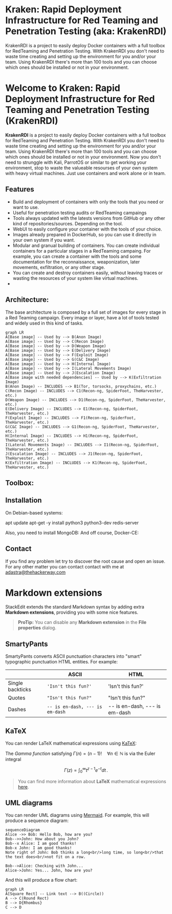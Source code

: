 # Kraken: Rapid Deployment Infrastructure for Red Teaming and Penetration Testing (aka: KrakenRDI)
KrakenRDI is a project to easily deploy Docker containers with a full toolbox for RedTeaming and Penetration Testing. With KrakenRDI you don't need to waste time creating and setting up the environment for you and/or your team. Using KrakenRDI there's more than 100 tools and you can choose which ones should be installed or not in your environment.

# Welcome to Kraken: Rapid Deployment Infrastructure for Red Teaming and Penetration Testing (KrakenRDI)

**KrakenRDI** is a project to easily deploy Docker containers with a full toolbox for RedTeaming and Penetration Testing. With KrakenRDI you don't need to waste time creating and setting up the environment for you and/or your team. Using KrakenRDI there's more than 100 tools and you can choose which ones should be installed or not in your environment. Now you don't need to strunggle with Kali, ParrotOS or similar to get working your environment, stop to waste the valueable resourses of your own system with heavy virtual machines. Just use containers and work alone or in team.



## Features
 - Build and deployment of containers with only the tools that you need or want to use.
 - Useful for penetration testing audits or RedTeaming campaings 
 - Tools always updated with the latests versions from GitHub or any other kind of repositories/sources. Depending on the tool.
 - WebUI to easily configure your container with the tools of your choice.
 - Images already prepared in DockerHub, so you can use it directly in your own system if you want.
 - Modular and granual building of containers. You can  create individual containers for a particular stages in a RedTeaming campaing. For example, you can create a container with the tools and some documentation for the reconnaissance, weaponization, later movements, exfiltration, or any other stage. 
 - You can create and destroy containers easily, without leaving traces or wasting the resources of your system like virtual machines.
 -  

## Architecture:
The base architecture is composed by a full set of images for every stage in a Red Teaming campaign. Every image or layer, have a lot of tools tested and widely used in this kind of tasks. 
```mermaid
graph LR
A[Base image] -- Used by --> B(Anon Image)
A[Base image] -- Used by --> C(Recon Image)
A[Base image] -- Used by --> D(Weapon Image)
A[Base image] -- Used by --> E(Delivery Image)
A[Base image] -- Used by --> F(Exploit Image)
A[Base image] -- Used by --> G(C&C Image)
A[Base image] -- Used by --> H(Internal Image)
A[Base image] -- Used by --> I(Lateral Movements Image)
A[Base image] -- Used by --> J(Escalation Image)
A[Base image with needed dependencies] -- Used by --> K(Exfiltration Image)
B(Anon Image) -- INCLUDES --> B1(Tor, torsocks, proxychains, etc.)
C(Recon Image) -- INCLUDES --> C1(Recon-ng, SpiderFoot, TheHarvester, etc.)
D(Weapon Image) -- INCLUDES --> D1(Recon-ng, SpiderFoot, TheHarvester, etc.)
E(Delivery Image) -- INCLUDES --> E1(Recon-ng, SpiderFoot, TheHarvester, etc.)
F(Exploit Image) -- INCLUDES --> F1(Recon-ng, SpiderFoot, TheHarvester, etc.)
G(C&C Image) -- INCLUDES --> G1(Recon-ng, SpiderFoot, TheHarvester, etc.)
H(Internal Image) -- INCLUDES --> H1(Recon-ng, SpiderFoot, TheHarvester, etc.)
I(Lateral Movements Image) -- INCLUDES --> I1(Recon-ng, SpiderFoot, TheHarvester, etc.)
J(Escalation Image) -- INCLUDES --> J1(Recon-ng, SpiderFoot, TheHarvester, etc.)
K(Exfiltration Image) -- INCLUDES --> K1(Recon-ng, SpiderFoot, TheHarvester, etc.)
```
## Toolbox:

## Installation
On Debian-based systems:

apt update
apt-get -y install python3 python3-dev redis-server

Also, you need to install MongoDB:
And off course, Docker-CE: 

## Contact
If you find any problem let try to discover the root cause and open an issue. For any other matter you can contact contact with me at adastra@thehackerway.com

# Markdown extensions

StackEdit extends the standard Markdown syntax by adding extra **Markdown extensions**, providing you with some nice features.

> **ProTip:** You can disable any **Markdown extension** in the **File properties** dialog.


## SmartyPants

SmartyPants converts ASCII punctuation characters into "smart" typographic punctuation HTML entities. For example:

|                |ASCII                          |HTML                         |
|----------------|-------------------------------|-----------------------------|
|Single backticks|`'Isn't this fun?'`            |'Isn't this fun?'            |
|Quotes          |`"Isn't this fun?"`            |"Isn't this fun?"            |
|Dashes          |`-- is en-dash, --- is em-dash`|-- is en-dash, --- is em-dash|


## KaTeX

You can render LaTeX mathematical expressions using [KaTeX](https://khan.github.io/KaTeX/):

The *Gamma function* satisfying $\Gamma(n) = (n-1)!\quad\forall n\in\mathbb N$ is via the Euler integral

$$
\Gamma(z) = \int_0^\infty t^{z-1}e^{-t}dt\,.
$$

> You can find more information about **LaTeX** mathematical expressions [here](http://meta.math.stackexchange.com/questions/5020/mathjax-basic-tutorial-and-quick-reference).


## UML diagrams

You can render UML diagrams using [Mermaid](https://mermaidjs.github.io/). For example, this will produce a sequence diagram:

```mermaid
sequenceDiagram
Alice ->> Bob: Hello Bob, how are you?
Bob-->>John: How about you John?
Bob--x Alice: I am good thanks!
Bob-x John: I am good thanks!
Note right of John: Bob thinks a long<br/>long time, so long<br/>that the text does<br/>not fit on a row.

Bob-->Alice: Checking with John...
Alice->John: Yes... John, how are you?
```

And this will produce a flow chart:

```mermaid
graph LR
A[Square Rect] -- Link text --> B((Circle))
A --> C(Round Rect)
B --> D{Rhombus}
C --> D
```